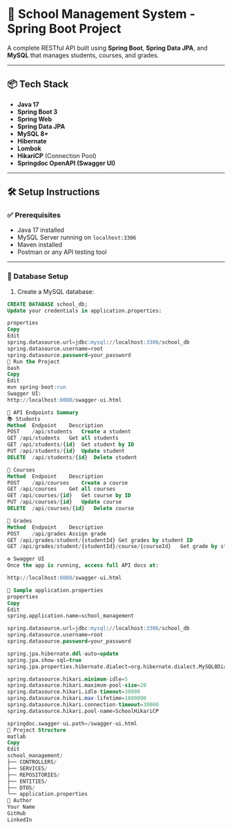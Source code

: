 # 🏫 School Management System - Spring Boot Project

A complete RESTful API built using **Spring Boot**, **Spring Data JPA**, and **MySQL** that manages students, courses, and grades.

---

## 📦 Tech Stack

- **Java 17**
- **Spring Boot 3**
- **Spring Web**
- **Spring Data JPA**
- **MySQL 8+**
- **Hibernate**
- **Lombok**
- **HikariCP** (Connection Pool)
- **Springdoc OpenAPI (Swagger UI)**

---

## 🛠️ Setup Instructions

### ✅ Prerequisites

- Java 17 installed
- MySQL Server running on `localhost:3306`
- Maven installed
- Postman or any API testing tool

---

### 🔧 Database Setup

1. Create a MySQL database:

```sql
CREATE DATABASE school_db;
Update your credentials in application.properties:

properties
Copy
Edit
spring.datasource.url=jdbc:mysql://localhost:3306/school_db
spring.datasource.username=root
spring.datasource.password=your_password
🚀 Run the Project
bash
Copy
Edit
mvn spring-boot:run
Swagger UI:
http://localhost:8080/swagger-ui.html

📖 API Endpoints Summary
📚 Students
Method	Endpoint	Description
POST	/api/students	Create a student
GET	/api/students	Get all students
GET	/api/students/{id}	Get student by ID
PUT	/api/students/{id}	Update student
DELETE	/api/students/{id}	Delete student

📘 Courses
Method	Endpoint	Description
POST	/api/courses	Create a course
GET	/api/courses	Get all courses
GET	/api/courses/{id}	Get course by ID
PUT	/api/courses/{id}	Update course
DELETE	/api/courses/{id}	Delete course

📝 Grades
Method	Endpoint	Description
POST	/api/grades	Assign grade
GET	/api/grades/student/{studentId}	Get grades by student ID
GET	/api/grades/student/{studentId}/course/{courseId}	Get grade by student & course

⚙️ Swagger UI
Once the app is running, access full API docs at:

http://localhost:8080/swagger-ui.html

💾 Sample application.properties
properties
Copy
Edit
spring.application.name=school_management

spring.datasource.url=jdbc:mysql://localhost:3306/school_db
spring.datasource.username=root
spring.datasource.password=your_password

spring.jpa.hibernate.ddl-auto=update
spring.jpa.show-sql=true
spring.jpa.properties.hibernate.dialect=org.hibernate.dialect.MySQL8Dialect

spring.datasource.hikari.minimum-idle=5
spring.datasource.hikari.maximum-pool-size=20
spring.datasource.hikari.idle-timeout=30000
spring.datasource.hikari.max-lifetime=1800000
spring.datasource.hikari.connection-timeout=30000
spring.datasource.hikari.pool-name=SchoolHikariCP

springdoc.swagger-ui.path=/swagger-ui.html
📂 Project Structure
matlab
Copy
Edit
school_management/
├── CONTROLLERS/
├── SERVICES/
├── REPOSITORIES/
├── ENTITIES/
├── DTOS/
└── application.properties
👤 Author
Your Name
GitHub
LinkedIn
